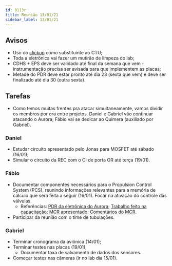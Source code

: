 ```yaml
---
id: 0113r
title: Reunião 13/01/21
sidebar_label: 13/01/21
---
```


## Avisos
- Uso do [clickup](https://app.clickup.com/3004498/v/l/f/3168746?pr=3007293) como substituinte ao CTU;
- Toda a eletrônica vai fazer um mutirão de limpeza do lab;
- CDHS + EPS deve ser validado até final da semana que vem - instrumentação precisa ser avisada para que implementem as placas;
- Metade do PDR deve estar pronto até dia 23 (sexta que vem) e deve ser finalizado até dia 30 (outra sexta).

## Tarefas
- Como temos muitas frentes pra atacar simultaneamente, vamos dividir os membros por ora entre projetos. Daniel e Gabriel vão continuar atacando o Aurora; Fábio vai se dedicar ao Quimera (auxiliado por Gabriel).

### Daniel
- Estudar circuito apresentado pelo Jonas para MOSFET até sábado (16/01);
- Simular o circuito da REC com o CI de porta OR até terça (19/01).

### Fábio
- Documentar componentes necessários para o Propulsion Control System (PCS), reunindo informações relevantes para a memória de cálculo que será feita a seguir (16/01). Focar na ativação do controle das válvulas.
    - Referências: [PDR da eletrônica do Aurora](https://docs.google.com/document/d/1j3hPUsAhL2aYUUgWRt9RNxzzxiFSzWYADQ41ZPCbnng/edit?usp=drive_web&ouid=104407959702814414449); [Trabalho feito na capacitação](https://drive.google.com/drive/folders/1M8Q81GPAfAW-2JkYL-hauVrdJDMAsT9j); [MCR apresentado](https://docs.google.com/presentation/d/1-_x39O-pEUVkNdObVO4R4eaSofAmhnCW/edit#slide=id.p13); [Comentários do MCR](https://docs.google.com/document/d/1LkiC2Xq5wYLHv1QQk7N40WoRiPl5PmALXgRW_2JLUxU/edit).
- Participar da reunião com o time de tubulações.

### Gabriel
- Terminar cronograma da aviônica (14/01);
- Terminar testes nas placas (19/01);
    - Documentar taxa de salvamento de dados dos sensores.
- Começar testes nas câmeras (ir no lab dia 15/01).